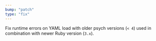 ```yaml
---
bump: "patch"
type: "fix"
---
```


Fix runtime errors on YAML load with older psych versions (`< 4`) used in combination with newer Ruby version (`3.x`).
